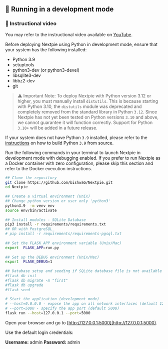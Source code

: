 ## 🐍 Running in a development mode


### 🎥 Instructional video

You may refer to the instructional video available on [YouTube](https://youtu.be/HJSIUa0EsD0).

Before deploying Nextpie using Python in development mode, ensure that your system has the following installed:

- Python 3.9
- setuptools
- python3-dev (or python3-devel)
- libsqlite3-dev
- libbz2-dev
- git

>⚠️ Important Note: To deploy Nextpie with Python version 3.12 or higher, you must manually install `distutils`. This is because starting with Python 3.10, the `distutils` module was deprecated and completely removed from the standard library in Python `3.12`. Since Nextpie has not yet been tested on Python versions `3.10` and above, we cannot guarantee it will function correctly. Support for Python `3.10+` will be added in a future release.

If your system does not have Python `3.9` installed, please refer to the [instructions](python-from-source.md) on how to build Python `3.9` from source.

Run the following commands in your terminal to launch Nextpie in development mode with debugging enabled. If you prefer to run Nextpie as a Docker container with zero configuration, please skip this section and refer to the Docker execution instructions.

```bash
## Clone the repository
git clone https://github.com/bishwaG/Nextpie.git  
cd Nextpie  
  
## Create a virtual environment (Unix)
## Change python version or user only 'python3'
python3.9  -m venv env  
source env/bin/activate  
  
## Install modules - SQLite Database
pip3 install -r requirements/requirements.txt  
## OR with PostgreSQL_  
# pip install -r requirements/requirements-pgsql.txt
  
## Set the FLASK_APP environment variable (Unix/Mac)
export  FLASK_APP=run.py  
  
## Set up the DEBUG environment (Unix/Mac)
export  FLASK_DEBUG=1  
  
## Database setup and seeding if SQLite database file is not available
#flask db init
#flask db migrate -m "first"
#flask db upgrade
#flask seed
  
# Start the application (development mode)
# --host=0.0.0.0 - expose the app on all network interfaces (default 127.0.0.1)
# --port=5000 - specify the app port (default 5000)
flask run --host=127.0.0.1 --port=5000
```
Open your browser and go to [http://127.0.0.1:5000](http://127.0.0.1:5000). 

Use the default login credentials:

**Username:** admin
**Password:** admin
